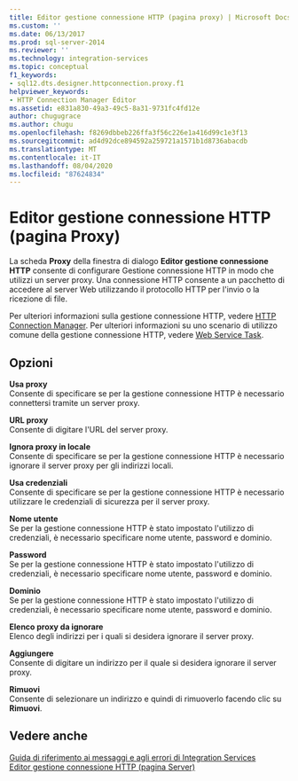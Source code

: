 ```yaml
---
title: Editor gestione connessione HTTP (pagina proxy) | Microsoft Docs
ms.custom: ''
ms.date: 06/13/2017
ms.prod: sql-server-2014
ms.reviewer: ''
ms.technology: integration-services
ms.topic: conceptual
f1_keywords:
- sql12.dts.designer.httpconnection.proxy.f1
helpviewer_keywords:
- HTTP Connection Manager Editor
ms.assetid: e831a830-49a3-49c5-8a31-9731fc4fd12e
author: chugugrace
ms.author: chugu
ms.openlocfilehash: f8269dbbeb226ffa3f56c226e1a416d99c1e3f13
ms.sourcegitcommit: ad4d92dce894592a259721a1571b1d8736abacdb
ms.translationtype: MT
ms.contentlocale: it-IT
ms.lasthandoff: 08/04/2020
ms.locfileid: "87624834"
---
```

# <a name="http-connection-manager-editor-proxy-page"></a>Editor gestione connessione HTTP (pagina Proxy)
  La scheda **Proxy** della finestra di dialogo **Editor gestione connessione HTTP** consente di configurare Gestione connessione HTTP in modo che utilizzi un server proxy. Una connessione HTTP consente a un pacchetto di accedere al server Web utilizzando il protocollo HTTP per l'invio o la ricezione di file.  
  
 Per ulteriori informazioni sulla gestione connessione HTTP, vedere [HTTP Connection Manager](connection-manager/http-connection-manager.md). Per ulteriori informazioni su uno scenario di utilizzo comune della gestione connessione HTTP, vedere [Web Service Task](control-flow/web-service-task.md).  
  
## <a name="options"></a>Opzioni  
 **Usa proxy**  
 Consente di specificare se per la gestione connessione HTTP è necessario connettersi tramite un server proxy.  
  
 **URL proxy**  
 Consente di digitare l'URL del server proxy.  
  
 **Ignora proxy in locale**  
 Consente di specificare se per la gestione connessione HTTP è necessario ignorare il server proxy per gli indirizzi locali.  
  
 **Usa credenziali**  
 Consente di specificare se per la gestione connessione HTTP è necessario utilizzare le credenziali di sicurezza per il server proxy.  
  
 **Nome utente**  
 Se per la gestione connessione HTTP è stato impostato l'utilizzo di credenziali, è necessario specificare nome utente, password e dominio.  
  
 **Password**  
 Se per la gestione connessione HTTP è stato impostato l'utilizzo di credenziali, è necessario specificare nome utente, password e dominio.  
  
 **Dominio**  
 Se per la gestione connessione HTTP è stato impostato l'utilizzo di credenziali, è necessario specificare nome utente, password e dominio.  
  
 **Elenco proxy da ignorare**  
 Elenco degli indirizzi per i quali si desidera ignorare il server proxy.  
  
 **Aggiungere**  
 Consente di digitare un indirizzo per il quale si desidera ignorare il server proxy.  
  
 **Rimuovi**  
 Consente di selezionare un indirizzo e quindi di rimuoverlo facendo clic su **Rimuovi**.  
  
## <a name="see-also"></a>Vedere anche  
 [Guida di riferimento ai messaggi e agli errori di Integration Services](../../2014/integration-services/integration-services-error-and-message-reference.md)   
 [Editor gestione connessione HTTP &#40;pagina Server&#41;](../../2014/integration-services/http-connection-manager-editor-server-page.md)  
  
  
